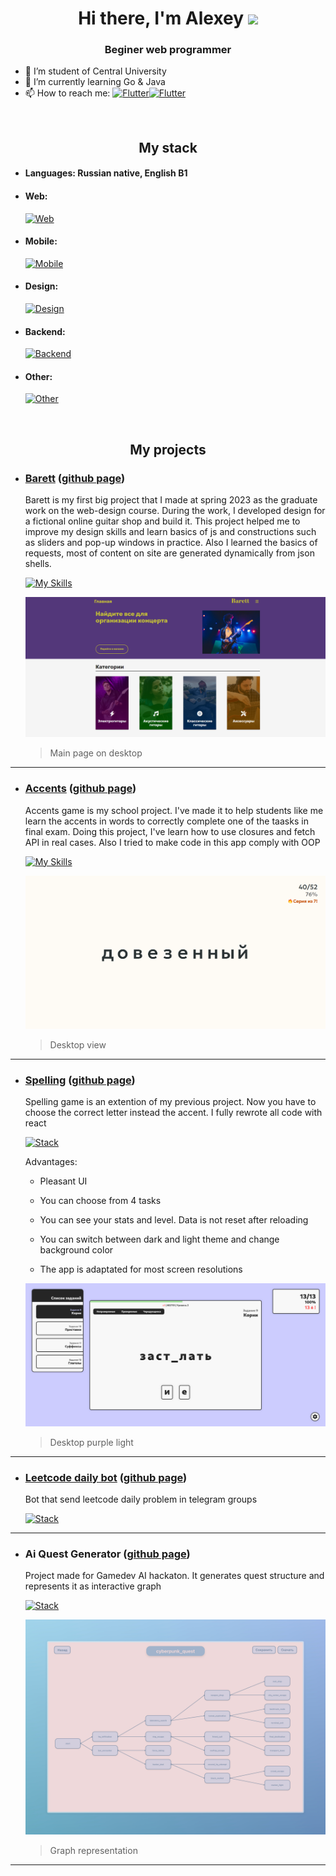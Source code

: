 <h1 align="center">Hi there, I'm Alexey 
<img src="https://github.com/blackcater/blackcater/raw/main/images/Hi.gif" height="30"/></h1>
<h3 align="center">Beginer web programmer</h3>

- 🔭 I’m student of Central University
- 🌱 I’m currently learning Go & Java
- 📫 How to reach me: [![Flutter](https://img.shields.io/badge/Telergam-@gjilss-1E90FF?style=flat&logo=telegram)](https://t.me/gjilss)[![Flutter](https://img.shields.io/badge/Spotify-gicha_enjoyer-3CB371?style=flat&logo=spotify)](https://open.spotify.com/user/w62wi5pkbmtrgakqaxuy4wj80?si=fed0f11ec49d4b8c)
</br>
<h2 align="center">My stack</h2>

* #### Languages: Russian native, English B1
* #### Web:
   [![Web](https://skillicons.dev/icons?i=html,css,ts,react,vite,yarn&perline=4)](https://skillicons.dev)
* #### Mobile:
  [![Mobile](https://skillicons.dev/icons?i=react,dart,flutter&perline=4)](https://skillicons.dev)
* #### Design:
  [![Design](https://skillicons.dev/icons?i=figma,ai&perline=4)](https://skillicons.dev)
* #### Backend:
  [![Backend](https://skillicons.dev/icons?i=go&perline=4)](https://skillicons.dev)
* #### Other:
  [![Other](https://skillicons.dev/icons?i=linux,git,docker,nginx,vscode,obsidian&perline=4)](https://skillicons.dev)
</br>
<h2 align="center">My projects</h2>
</hr>

* ### [Barett](http://barett.wd.bytic.ru) ([github page](https://github.com/Gjils/Barett))
  Barett is my first big project that I made at spring 2023 as the graduate work on the web-design course. During the work, I developed design for a fictional online guitar shop and build it. This project helped me to improve my design skills and learn basics of js and constructions such as sliders and pop-up windows in practice. Also I learned the basics of requests, most of content on site are generated dynamically from json shells.

  [![My Skills](https://skillicons.dev/icons?i=figma,html,css,js)](https://skillicons.dev)
  
  ![main page](https://github.com/Gjils/Barett/blob/main/preview/main-desktop.png)
  > Main page on desktop

  
***

* ### [Accents](https://gjils.github.io/accentsgame/) ([github page](https://github.com/Gjils/accentsgame))
  
  Accents game is my school project. I've made it to help students like me learn the accents in words to correctly complete one of the taasks in final exam. Doing this project, I've learn how to use closures and fetch API in real cases. Also I tried to make code in this app comply with OOP

  [![My Skills](https://skillicons.dev/icons?i=html,css,js)](https://skillicons.dev)
  
  ![main page](https://github.com/Gjils/accentsgame/blob/main/preview/desktop.png)
  
  > Desktop view

***

* ### [Spelling](https://gjils.github.io/spelling-game/) ([github page](https://github.com/Gjils/spelling-game))
  
  Spelling game is an extention of my previous project. Now you have to choose the correct letter instead the accent. I fully rewrote all code with react
  
  [![Stack](https://skillicons.dev/icons?i=figma,react)](https://skillicons.dev)
  
  Advantages:
  
  * Pleasant UI
  
  * You can choose from 4 tasks
  
  * You can see your stats and level. Data is not reset after reloading
   
  * You can switch between dark and light theme and change background color
   
  * The app is adaptated for most screen resolutions
  
  ![Desktop purple light](https://github.com/Gjils/spelling-game/blob/main/preview/desktop-purple-light.jpg)

  > Desktop purple light

***

* ### [Leetcode daily bot](https://t.me/leetcode_daily_notifier_bot) ([github page](https://github.com/Gjils/leetcode-daily-bot))
  
  Bot that send leetcode daily problem in telegram groups
  
  [![Stack](https://skillicons.dev/icons?i=go,bots)](https://skillicons.dev)

***

* ### Ai Quest Generator ([github page](https://github.com/Gjils/gamedev-ai-2025))
  Project made for Gamedev AI hackaton. It generates quest structure and represents it as interactive graph
  
  [![Stack](https://skillicons.dev/icons?i=fastapi,solidjs)](https://skillicons.dev)

  ![Graph representation](https://github.com/Gjils/gamedev-ai-2025/blob/main/preview/graph.jpeg)

  > Graph representation

***






</hr>
</br>
